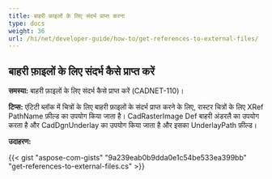 ```yaml
---
title: बाहरी फ़ाइलों के लिए संदर्भ प्राप्त करना
type: docs
weight: 36
url: /hi/net/developer-guide/how-to/get-references-to-external-files/
---
```


## **बाहरी फ़ाइलों के लिए संदर्भ कैसे प्राप्त करें**

**समस्या:** बाहरी फ़ाइलों के लिए संदर्भ कैसे प्राप्त करें (CADNET-110)।

**टिप्स:** एंटिटी ब्लॉक में चित्रों के लिए बाहरी फ़ाइलों के संदर्भ प्राप्त करने के लिए, रास्टर चित्रों के लिए XRef PathName फ़ील्ड का उपयोग किया जाता है। CadRasterImage Def बाहरी अंडरलै का उपयोग करता है और CadDgnUnderlay का उपयोग किया जाता है और इसका UnderlayPath फ़ील्ड।

**उदाहरण:**

{{< gist "aspose-com-gists" "9a239eab0b9dda0e1c54be533ea399bb" "get-references-to-external-files.cs" >}}
